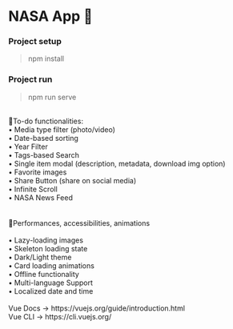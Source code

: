 # NASA App :rocket:

### Project setup

> npm install

### Project run

> npm run serve
<br />
🎯To-do functionalities:
<br />
• Media type filter (photo/video)<br />
• Date-based sorting<br />
• Year Filter<br />
• Tags-based Search<br />
• Single item modal (description, metadata, download img option)<br />
• Favorite images<br />
• Share Button (share on social media)<br />
• Infinite Scroll<br />
• NASA News Feed<br />
<br /><br />
🚀Performances, accessibilities, animations<br />
<br />
• Lazy-loading images<br />
• Skeleton loading state<br />
• Dark/Light theme<br />
• Card loading animations<br />
• Offline functionality<br />
• Multi-language Support<br />
• Localized date and time<br />

<br/>
Vue Docs -> https://vuejs.org/guide/introduction.html
<br />
Vue CLI -> https://cli.vuejs.org/
